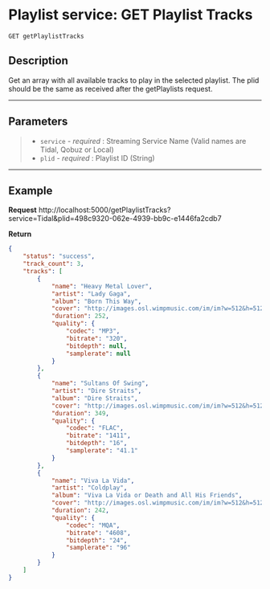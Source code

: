 # Playlist service: GET Playlist Tracks
    GET getPlaylistTracks

## Description

Get an array with all available tracks to play in the selected playlist.
The plid should be the same as received after the getPlaylists request.

***
## Parameters
> + `service` - _required_ : Streaming Service Name (Valid names are Tidal, Qobuz or Local)
> + `plid` - _required_ : Playlist ID (String)
***

## Example
**Request**
    http://localhost:5000/getPlaylistTracks?service=Tidal&plid=498c9320-062e-4939-bb9c-e1446fa2cdb7
    
**Return**
```json
{
    "status": "success",
    "track_count": 3,
    "tracks": [
        {
            "name": "Heavy Metal Lover",
            "artist": "Lady Gaga",
            "album": "Born This Way",
            "cover": "http://images.osl.wimpmusic.com/im/im?w=512&h=512&albumid=77669919",
            "duration": 252,
            "quality": {
                "codec": "MP3",
                "bitrate": "320",
                "bitdepth": null,
                "samplerate": null
            }
        },
        {
            "name": "Sultans Of Swing",
            "artist": "Dire Straits",
            "album": "Dire Straits",
            "cover": "http://images.osl.wimpmusic.com/im/im?w=512&h=512&albumid=622353",
            "duration": 349,
            "quality": {
                "codec": "FLAC",
                "bitrate": "1411",
                "bitdepth": "16",
                "samplerate": "41.1"
            }
        },
        {
            "name": "Viva La Vida",
            "artist": "Coldplay",
            "album": "Viva La Vida or Death and All His Friends",
            "cover": "http://images.osl.wimpmusic.com/im/im?w=512&h=512&albumid=1783269",
            "duration": 242,
            "quality": {
                "codec": "MQA",
                "bitrate": "4608",
                "bitdepth": "24",
                "samplerate": "96"
            }
        }
    ]
}
```
